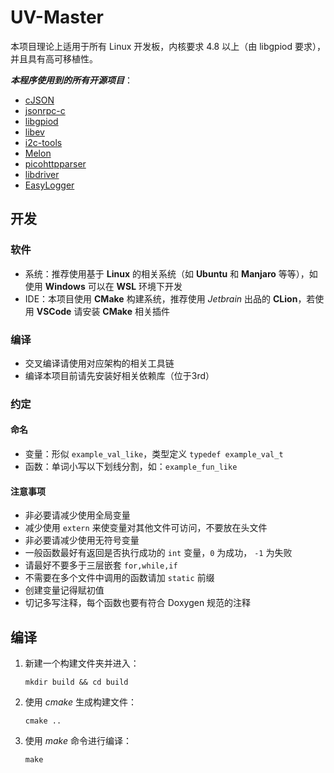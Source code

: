# UV-Master

本项目理论上适用于所有 Linux 开发板，内核要求 4.8 以上（由 libgpiod 要求），并且具有高可移植性。

***本程序使用到的所有开源项目***：

- [cJSON](https://github.com/DaveGamble/cJSON.git)
- [jsonrpc-c](https://github.com/hmng/jsonrpc-c.git)
- [libgpiod](https://git.kernel.org/pub/scm/libs/libgpiod/libgpiod.git)
- [libev](https://github.com/enki/libev.git)
- [i2c-tools](https://git.kernel.org/pub/scm/utils/i2c-tools/i2c-tools.git)
- [Melon](https://github.com/Water-Melon/Melon.git)
- [picohttpparser](https://github.com/h2o/picohttpparser.git)
- [libdriver](https://github.com/hepingood)
- [EasyLogger](https://github.com/armink/EasyLogger.git)

## 开发

### 软件

- 系统：推荐使用基于 **Linux** 的相关系统（如 **Ubuntu** 和 **Manjaro** 等等），如使用 **Windows** 可以在 **WSL** 环境下开发
- IDE：本项目使用 **CMake** 构建系统，推荐使用 *Jetbrain* 出品的 **CLion**，若使用 **VSCode** 请安装 **CMake** 相关插件

### 编译

- 交叉编译请使用对应架构的相关工具链
- 编译本项目前请先安装好相关依赖库（位于3rd）

### 约定

#### 命名

- 变量：形似 `example_val_like`，类型定义 `typedef example_val_t`
- 函数：单词小写以下划线分割，如：`example_fun_like`

#### 注意事项

- 非必要请减少使用全局变量
- 减少使用 `extern` 来使变量对其他文件可访问，不要放在头文件
- 非必要请减少使用无符号变量
- 一般函数最好有返回是否执行成功的 `int` 变量，`0` 为成功， `-1` 为失败
- 请最好不要多于三层嵌套 `for,while,if`
- 不需要在多个文件中调用的函数请加 `static` 前缀
- 创建变量记得赋初值
- 切记多写注释，每个函数也要有符合 Doxygen 规范的注释

## 编译

1. 新建一个构建文件夹并进入：

   ```shell
   mkdir build && cd build
   ```

2. 使用 *cmake* 生成构建文件：

   ```shell
   cmake ..
   ```

3. 使用 *make* 命令进行编译：

   ```shell
   make
   ```
